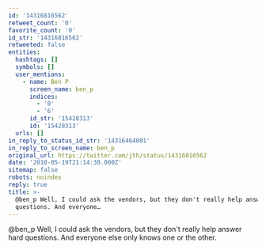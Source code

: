 ```yaml
---
id: '14316816562'
retweet_count: '0'
favorite_count: '0'
id_str: '14316816562'
retweeted: false
entities:
  hashtags: []
  symbols: []
  user_mentions:
    - name: Ben P
      screen_name: ben_p
      indices:
        - '0'
        - '6'
      id_str: '15428313'
      id: '15428313'
  urls: []
in_reply_to_status_id_str: '14316464001'
in_reply_to_screen_name: ben_p
original_url: https://twitter.com/jth/status/14316816562
date: '2010-05-19T21:14:30.000Z'
sitemap: false
robots: noindex
reply: true
title: >-
  @ben_p Well, I could ask the vendors, but they don't really help answer hard
  questions. And everyone…
---
```


@ben_p Well, I could ask the vendors, but they don't really help answer hard questions. And everyone else only knows one or the other.